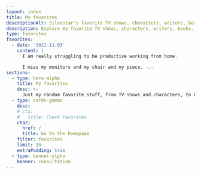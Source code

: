 ```yaml
---
layout: index
title: My favorites
descriptionAlt: Silvestar's favorite TV shows, characters, writers, books, bands, artists, and more.
description: Explore my favorite TV shows, characters, writers, books, bands, artists, and more. Mostly stuff unrelated to my professional career.
type: favorites
favorites:
  - date: '2021-11-03'
    content: |
      I am really struggling to be productive working from home.

      I miss my monitors and my chair and my piece. -.-
sections:
  - type: hero-alpha
    title: My favorites
    desc: >-
      Just my random favorite stuff, from TV shows and characters, to bands and artists.
  - type: cards-gamma
    desc:
    # cta:
    #   title: Check favorites
    cta2:
      href: /
      title: Go to the homepage
    filter: favorites
    limit: 10
    extraPadding: true
  - type: banner-alpha
    banner: consultation
---
```

